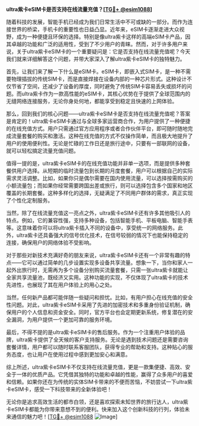 **ultra紫卡eSIM卡是否支持在线流量充值？[[TG💪+ @esim1088](https://t.me/s/esim1088)]**

随着科技的发展，智能手机已经成为我们日常生活中不可或缺的一部分。而作为连接世界的桥梁，手机卡的重要性也日益凸显。近年来，eSIM卡逐渐走进大众视野，成为一种便捷且环保的选择。特别是像ultra紫卡这样的高端eSIM卡产品，因其卓越的功能和广泛的适用性，受到了不少用户的青睐。然而，对于许多用户来说，关于ultra紫卡eSIM卡的一个重要疑问是：它是否支持在线流量充值呢？今天我们就来详细解答这个问题，并带大家深入了解ultra紫卡eSIM卡的独特魅力。

首先，让我们来了解一下什么是eSIM卡。eSIM卡，即嵌入式SIM卡，是一种不需要物理插拔的传统SIM卡，而是直接焊接在设备内部的一种芯片形式。这种设计不仅节省了空间，还减少了设备的厚度，同时避免了传统SIM卡容易丢失或损坏的问题。而ultra紫卡作为一款高性能的eSIM卡，其核心优势在于提供了全球范围内的无缝网络连接服务，无论你身处何地，都能享受到稳定且快速的上网体验。

那么，回到我们的核心问题——ultra紫卡eSIM卡是否支持在线流量充值呢？答案是肯定的！ultra紫卡eSIM卡通过与全球多家运营商合作，为用户提供了一种便捷的在线充值方式。用户只需通过官方应用程序或者合作伙伴平台，即可随时随地完成流量套餐的购买和激活。这种在线充值的方式不仅操作简单，而且极大地提升了用户的使用便利性。无论是忙碌的工作日还是旅行途中，只要有一部联网的设备，就可以轻松搞定流量充值问题。

值得一提的是，ultra紫卡eSIM卡的在线充值功能并非单一选项，而是提供多种套餐供用户选择。从短期的临时流量包到长期的月度套餐，用户可以根据自己的实际需求灵活调整。比如，如果你只是偶尔需要在国内使用流量，可以选择按需购买的小额流量包；而如果你经常需要跨国出差或旅行，则可以选择包含多个国家和地区覆盖的长期套餐。这种多样化的选择，无疑满足了不同用户群体的需求，真正实现了个性化定制服务。

当然，除了在线流量充值这一亮点之外，ultra紫卡eSIM卡还有许多其他吸引人的特点。例如，它的兼容性强，支持多种设备，包括智能手机、平板电脑、智能手表等。这意味着你可以将ultra紫卡插入不同的设备中，享受统一的网络服务。此外，ultra紫卡还具备强大的信号优化技术，在信号较弱的情况下也能保持稳定的连接，确保用户的网络体验不受影响。

对于那些对新技术充满好奇的朋友来说，ultra紫卡eSIM卡还有一个非常有趣的特点——它可以通过简单的几步设置实现多设备共享流量。想象一下，当你和家人一起外出旅行时，无需再为多个设备分别购买流量套餐，只需一张ultra紫卡就能让全家共享流量池，既经济又实用。这种功能的实现，不仅体现了ultra紫卡的技术先进性，也展现了其在用户体验上的用心之处。

当然，任何新产品都可能伴随一些疑问和担忧。比如，有用户担心在线充值的安全性问题。对此，ultra紫卡eSIM卡采用了先进的加密技术和多重身份验证机制，确保用户的个人信息和资金安全。同时，官方平台也会定期更新系统，修复潜在的安全漏洞，为用户提供一个更加可靠的服务环境。

最后，不得不提的是ultra紫卡eSIM卡的售后服务。作为一个注重用户体验的品牌，ultra紫卡提供了全天候的客户支持服务。无论是遇到技术问题还是需要咨询套餐详情，用户都可以随时联系客服团队，获得专业的帮助和支持。这种贴心的服务态度，也让用户在使用过程中感到更加安心和满意。

综上所述，ultra紫卡eSIM卡不仅支持在线流量充值，更是一款集便捷、高效、安全于一体的优质产品。它凭借其独特的功能和卓越的性能，赢得了众多用户的喜爱和信赖。如果你还在为传统的实体SIM卡带来的不便而苦恼，不妨尝试一下ultra紫卡eSIM卡，感受一下科技带来的全新体验吧！

无论你是追求高效生活的都市白领，还是喜欢探索未知世界的旅行达人，ultra紫卡eSIM卡都能为你带来意想不到的便利。快来加入这个创新科技的行列，体验未来通信的魅力吧！[[TG💪+ @esim1088](https://t.me/s/esim1088) ![Image](https://i.postimg.cc/4NQfJmqS/Snipaste-2025-05-13-00-14-12.png)]